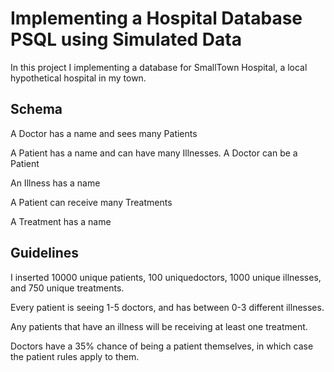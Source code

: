 # Implementing a Hospital Database PSQL using Simulated Data

In this project I implementing a database for SmallTown Hospital, a local hypothetical hospital in my town.

## Schema
A Doctor has a name and sees many Patients

A Patient has a name and can have many Illnesses. A Doctor can be a Patient

An Illness has a name

A Patient can receive many Treatments

A Treatment has a name

## Guidelines

I inserted 10000 unique patients, 100 uniquedoctors, 1000 unique illnesses, and 750 unique treatments. 

Every patient is seeing 1-5 doctors, and has between 0-3 different illnesses. 

Any patients that have an illness will be receiving at least one treatment. 

Doctors have a 35% chance of being a patient themselves, in which case the patient rules apply to them.
